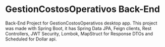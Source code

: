 # GestionCostosOperativos Back-End

Back-End Project for GestionCostosOperativos desktop app. This project was made with Spring Boot, it has Spring Data JPA, Feign clients, Rest Controllers, JWT Security, Lombok, MapStruct for Response DTOs and Scheduled for Dollar api.


